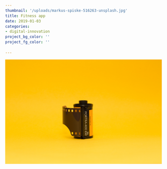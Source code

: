 ```yaml
---
thumbnail: '/uploads/markus-spiske-516263-unsplash.jpg'
title: Fitness app
date: 2019-01-03
categories:
- digital-innovation
project_bg_color: ''
project_fg_color: ''

---
```

![](/uploads/markus-spiske-516263-unsplash.jpg)